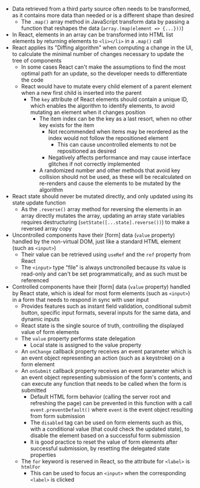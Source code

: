 - Data retrieved from a third party source often needs to be transformed, as it contains more data than needed or is a different shape than desired
  - The `.map()` array method in JavaScript transform data by passing a function that reshapes the data (`array.(map(element => {...}))`)
- In React, elements in an array can be transformed into HTML list elements by returning elements to `<li></li>` in a `.map()` call
- React applies its "Diffing algorithm" when computing a change in the UI, to calculate the minimal number of changes necessary to update the tree of components
  - In some cases React can't make the assumptions to find the most optimal path for an update, so the developer needs to differentiate the code
  - React would have to mutate every child element of a parent element when a new first child is inserted into the parent
    - The `key` attribute of React elements should contain a unique ID, which enables the algorithm to identify elements, to avoid mutating an element when it changes position
      - The item index can be the key as a last resort, when no other key exists for the item
        - Not recommended when items may be reordered as the index would not follow the repositioned element
          - This can cause uncontrolled elements to not be repositioned as desired
        - Negatively affects performance and may cause interface glitches if not correctly implemented
      - A randomized number and other methods that avoid key collision should not be used, as these will be recalculated on re-renders and cause the elements to be mutated by the algorithm
- React state should never be mutated directly, and only updated using its state update function
  - As the `.reverse()` array method for reversing the elements in an array directly mutates the array, updating an array state variables requires destructuring (`setState([...state].reverse())`) to make a reversed array copy
- Uncontrolled components have their [form] data (`value` property) handled by the non-virtual DOM, just like a standard HTML element (such as `<input>`)
  - Their value can be retrieved using `useRef` and the `ref` property from React
  - The `<input>` type "file" is always unctronolled because its value is read-only and can't be set programmatically, and as such must be referenced
- Controlled components have their [form] data (`value` property) handled by React state, which is ideal for most form elements (such as `<input>`) in a form that needs to respond in sync with user input
  - Provides features such as instant field validation, conditional submit button, specific input formats, several inputs for the same data, and dynamic inputs
  - React state is the single source of truth, controlling the displayed value of form elements
  - The `value` property performs state delegation
    - Local state is assigned to the value property
  - An `onChange` callback property receives an event parameter which is an event object representing an action (such as a keystroke) on a form element
  - An `onSubmit` callback property receives an event parameter which is an event object representing submission of the form's contents, and can execute any function that needs to be called when the form is submitted
    - Default HTML form behavior (calling the server root and refreshing the page) can be prevented in this function with a call `event.preventDefault()` where `event` is the event object resulting from form submission
    - The `disabled` tag can be used on form elements such as this, with a conditional value (that could check the updated state), to disable the element based on a successful form submission
    - It is good practice to reset the value of form elements after successful submission, by resetting the delegated state properties
  - The `for` keyword is reserved in React, so the attribute for `<label>` is `htmlFor`
    - This can be used to focus an `<input>` when the corresponding `<label>` is clicked